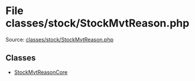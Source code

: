 File classes/stock/StockMvtReason.php
=========

Source: [classes/stock/StockMvtReason.php](https://github.com/PrestaShop/PrestaShop/blob/1.5.6.1/classes/stock/StockMvtReason.php)


Classes
-------

* [StockMvtReasonCore](class.StockMvtReasonCore.md)

